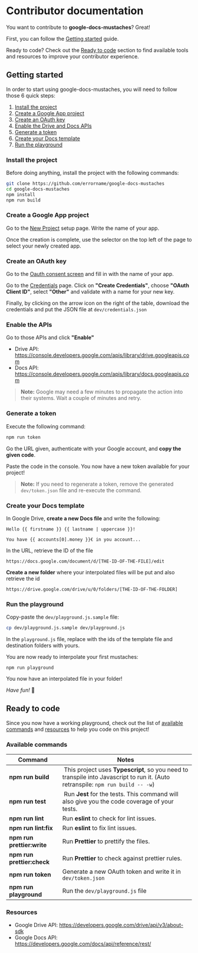 # Contributor documentation

You want to contribute to **google-docs-mustaches**? Great!

First, you can follow the [Getting started](#getting-started) guide.

Ready to code? Check out the [Ready to code](#ready-to-code) section to find available tools and resources to improve your contributor experience.

## Getting started

In order to start using google-docs-mustaches, you will need to follow those 6 quick steps:

1. [Install the project](#install-the-project)
2. [Create a Google App project](#create-a-google-app-project)
3. [Create an OAuth key](#create-an-oauth-key)
4. [Enable the Drive and Docs APIs](#enable-the-drive-and-docs-apis)
5. [Generate a token](#generate-a-token)
6. [Create your Docs template](#create-your-docs-template)
7. [Run the playground](#run-the-playground)

### Install the project

Before doing anything, install the project with the following commands:

```bash
git clone https://github.com/errorname/google-docs-mustaches
cd google-docs-mustaches
npm install
npm run build
```

### Create a Google App project

Go to the [New Project](https://console.developers.google.com/projectcreate) setup page. Write the name of your app.

Once the creation is complete, use the selector on the top left of the page to select your newly created app.

### Create an OAuth key

Go to the [Oauth consent screen](https://console.developers.google.com/apis/credentials/consent) and fill in with the name of your app.

Go to the [Credentials](https://console.developers.google.com/apis/credentials) page. Click on **"Create Credentials"**, choose **"OAuth Client ID"**, select **"Other"** and validate with a name for your new key.

Finally, by clicking on the arrow icon on the right of the table, download the credentials and put the JSON file at `dev/credentials.json`

### Enable the APIs

Go to those APIs and click **"Enable"**

- Drive API: https://console.developers.google.com/apis/library/drive.googleapis.com
- Docs API: https://console.developers.google.com/apis/library/docs.googleapis.com

> **Note:** Google may need a few minutes to propagate the action into their systems. Wait a couple of minutes and retry.

### Generate a token

Execute the following command:

```bash
npm run token
```

Go the URL given, authenticate with your Google account, and **copy the given code**.

Paste the code in the console. You now have a new token available for your project!

> **Note:** If you need to regenerate a token, remove the generated `dev/token.json` file and re-execute the command.

### Create your Docs template

In Google Drive, **create a new Docs file** and write the following:

```
Hello {{ firstname }} {{ lastname | uppercase }}!

You have {{ accounts[0].money }}€ in you account...
```

In the URL, retrieve the ID of the file

```
https://docs.google.com/document/d/[THE-ID-OF-THE-FILE]/edit
```

**Create a new folder** where your interpolated files will be put and also retrieve the id

```
https://drive.google.com/drive/u/0/folders/[THE-ID-OF-THE-FOLDER]
```

### Run the playground

Copy-paste the `dev/playground.js.sample` file:

```bash
cp dev/playground.js.sample dev/playground.js
```

In the `playground.js` file, replace with the ids of the template file and destination folders with yours.

You are now ready to interpolate your first mustaches:

```
npm run playground
```

You now have an interpolated file in your folder!

_Have fun!_ :rocket:

## Ready to code

Since you now have a working playground, check out the list of [available commands](#available-commands) and [resources](#resources) to help you code on this project!

### Available commands

<!-- prettier-ignore-start -->

| Command | Notes |
|---|---|
| **npm run build** | This project uses **Typescript**, so you need to transpile into Javascript to run it. (Auto retranspile: `npm run build -- -w`) |
| **npm run test** | Run **Jest** for the tests. This command will also give you the code coverage of your tests. |
| **npm run lint** | Run **eslint** to check for lint issues. |
| **npm run lint:fix** | Run **eslint** to fix lint issues. |
| **npm run prettier:write** | Run **Prettier** to prettify the files. |
| **npm run prettier:check** | Run **Prettier** to check against prettier rules. |
| **npm run token** | Generate a new OAuth token and write it in `dev/token.json` |
| **npm run playground** | Run the `dev/playground.js` file |

<!-- prettier-ignore-end -->

### Resources

- Google Drive API: https://developers.google.com/drive/api/v3/about-sdk
- Google Docs API: https://developers.google.com/docs/api/reference/rest/

